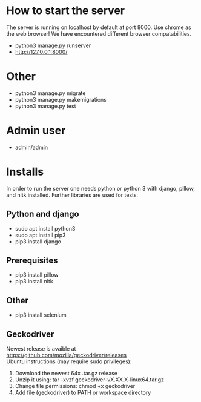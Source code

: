 # How to start the server
The server is running on localhost by default at port 8000. Use chrome as the web browser! We have encountered different browser compatabilities.
 - python3 manage.py runserver
 - http://127.0.0.1:8000/

# Other
 - python3 manage.py migrate
 - python3 manage.py makemigrations
 - python3 manage.py test

# Admin user
 - admin/admin

# Installs
In order to run the server one needs python or python 3 with django, pillow, and nltk installed. Further libraries are used for tests.

## Python and django
- sudo apt install python3
- sudo apt install pip3
- pip3 install django

## Prerequisites
 - pip3 install pillow
 - pip3 install nltk

## Other
 - pip3 install selenium
 
## Geckodriver
Newest release is avaible at https://github.com/mozilla/geckodriver/releases  
Ubuntu instructions (may require sudo privileges):
1. Download the newest 64x .tar.gz release
2. Unzip it using: tar -xvzf geckodriver-vX.XX.X-linux64.tar.gz
3. Change file permissions: chmod +x geckodriver
4. Add file (geckodriver) to PATH or workspace directory
